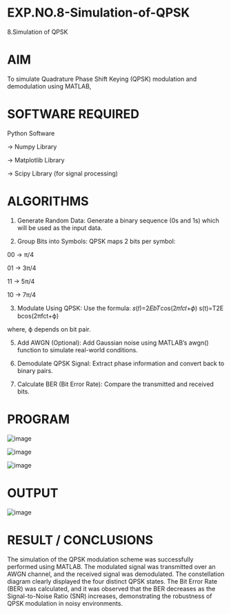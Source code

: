 # EXP.NO.8-Simulation-of-QPSK

8.Simulation of QPSK

# AIM

To simulate Quadrature Phase Shift Keying (QPSK) modulation and demodulation using MATLAB,

# SOFTWARE REQUIRED

Python Software

-> Numpy Library

-> Matplotlib Library

-> Scipy Library (for signal processing)

# ALGORITHMS

1. Generate Random Data:
Generate a binary sequence (0s and 1s) which will be used as the input data.

2. Group Bits into Symbols:
QPSK maps 2 bits per symbol:

00 → π/4

01 → 3π/4

11 → 5π/4

10 → 7π/4

3. Modulate Using QPSK:
Use the formula:
𝑠(𝑡)=2𝐸𝑏𝑇cos⁡(2𝜋𝑓𝑐𝑡+𝜙)
s(t)=T2E bcos(2πfct+ϕ)

where,
ϕ depends on bit pair.

5. Add AWGN (Optional):
Add Gaussian noise using MATLAB’s awgn() function to simulate real-world conditions.

6. Demodulate QPSK Signal:
Extract phase information and convert back to binary pairs.

7. Calculate BER (Bit Error Rate):
Compare the transmitted and received bits.

# PROGRAM

![image](https://github.com/user-attachments/assets/70d4388b-74f4-47e1-8a73-68a73bd6a17c)


![image](https://github.com/user-attachments/assets/f6e9f9ad-9389-48ca-85f6-0990cce21564)


![image](https://github.com/user-attachments/assets/f9c310d7-6ef8-42be-88d8-cf818868d277)





# OUTPUT

![image](https://github.com/user-attachments/assets/c71d79a1-b2ea-4c0d-9c3d-a3bd11051aed)


 
# RESULT / CONCLUSIONS

The simulation of the QPSK modulation scheme was successfully performed using MATLAB. The modulated signal was transmitted over an AWGN channel, and the received signal was demodulated. The constellation diagram clearly displayed the four distinct QPSK states. The Bit Error Rate (BER) was calculated, and it was observed that the BER decreases as the Signal-to-Noise Ratio (SNR) increases, demonstrating the robustness of QPSK modulation in noisy environments.

